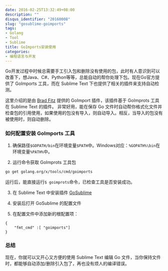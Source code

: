 ```yaml
---
date: 2016-02-25T13:32:49+08:00
description: ""
disqus_identifier: "20160008"
slug: "gosublime-goimports"
tags:
- Golang
- Tool
- Sublime
title: GoImports安装使用
categories:
- 编程语言与开发
---
```


Go开发过程中时候总需要手工引入包和删除没有使用的包，此时有人意识到可以改善下，想Java、C#、Python等等，总能自动的帮你处理下包。现在Go官方提供了 GoImports 工具，而在 Sublime Text 下也提供了相关的插件来支持自动检测。

这里介绍的是由 [Brad Fitz](https://github.com/bradfitz) 提供的 GoImport 插件，该插件基于 GoImprots 工具在 Sublime Text 的插件。 非常好用，能在保存 Go 文件时自动帮你格式化文件并检查包的引用使用，如果使用的包没有导入，则自动导入。相反，当导入的包没有被使用时，则自动删除。

### 如何配置安装 GoImports 工具

1. 确保路径`$GOPATH/bin`在环境变量`$PATH`中。Windows对应：`%GOPATH%\bin`在环境变量`%PATH%`中。

2. 运行命令获取 GoImprots 工具包
```bash
go get golang.org/x/tools/cmd/goimports
``` 
运行后，能直接运行`$ goimprots`命令，已检查工具是否安装成功。

3. 在 Sublime Text 中安装插件 [GoSublime](https://github.com/DisposaBoy/GoSublime)

4. 安装后打开 GoSublime 的配置文件

5. 在配置文件中添加新的根配置项：
```
{
    "fmt_cmd" :[ "goimports"]
}
```

### 总结

现在，你就可以又开心又方便的使用 Sublime Text 编辑 Go 文件，当你保持文件时，都能够自动添加/删除引入包了，再也没有烦人的编译错误。